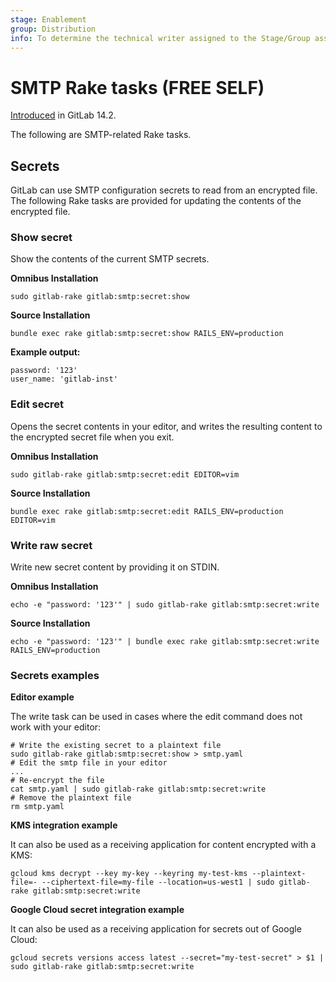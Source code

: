 ```yaml
---
stage: Enablement
group: Distribution
info: To determine the technical writer assigned to the Stage/Group associated with this page, see https://about.gitlab.com/handbook/engineering/ux/technical-writing/#assignments
---
```


# SMTP Rake tasks **(FREE SELF)**

[Introduced](https://gitlab.com/gitlab-org/gitlab/-/merge_requests/67802) in GitLab 14.2.

The following are SMTP-related Rake tasks.

## Secrets

GitLab can use SMTP configuration secrets to read from an encrypted file. The following Rake tasks are provided for updating the contents of the encrypted file.

### Show secret

Show the contents of the current SMTP secrets.

**Omnibus Installation**

```shell
sudo gitlab-rake gitlab:smtp:secret:show
```

**Source Installation**

```shell
bundle exec rake gitlab:smtp:secret:show RAILS_ENV=production
```

**Example output:**

```plaintext
password: '123'
user_name: 'gitlab-inst'
```

### Edit secret

Opens the secret contents in your editor, and writes the resulting content to the encrypted secret file when you exit.

**Omnibus Installation**

```shell
sudo gitlab-rake gitlab:smtp:secret:edit EDITOR=vim
```

**Source Installation**

```shell
bundle exec rake gitlab:smtp:secret:edit RAILS_ENV=production EDITOR=vim
```

### Write raw secret

Write new secret content by providing it on STDIN.

**Omnibus Installation**

```shell
echo -e "password: '123'" | sudo gitlab-rake gitlab:smtp:secret:write
```

**Source Installation**

```shell
echo -e "password: '123'" | bundle exec rake gitlab:smtp:secret:write RAILS_ENV=production
```

### Secrets examples

**Editor example**

The write task can be used in cases where the edit command does not work with your editor:

```shell
# Write the existing secret to a plaintext file
sudo gitlab-rake gitlab:smtp:secret:show > smtp.yaml
# Edit the smtp file in your editor
...
# Re-encrypt the file
cat smtp.yaml | sudo gitlab-rake gitlab:smtp:secret:write
# Remove the plaintext file
rm smtp.yaml
```

**KMS integration example**

It can also be used as a receiving application for content encrypted with a KMS:

```shell
gcloud kms decrypt --key my-key --keyring my-test-kms --plaintext-file=- --ciphertext-file=my-file --location=us-west1 | sudo gitlab-rake gitlab:smtp:secret:write
```

**Google Cloud secret integration example**

It can also be used as a receiving application for secrets out of Google Cloud:

```shell
gcloud secrets versions access latest --secret="my-test-secret" > $1 | sudo gitlab-rake gitlab:smtp:secret:write
```
